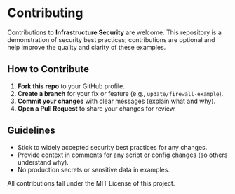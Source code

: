 # Contributing

Contributions to **Infrastructure Security** are welcome. This repository is a demonstration of security best practices; contributions are optional and help improve the quality and clarity of these examples.

## How to Contribute

1. **Fork this repo** to your GitHub profile.
2. **Create a branch** for your fix or feature (e.g., `update/firewall-example`).
3. **Commit your changes** with clear messages (explain what and why).
4. **Open a Pull Request** to share your changes for review.

## Guidelines

- Stick to widely accepted security best practices for any changes.
- Provide context in comments for any script or config changes (so others understand why).
- No production secrets or sensitive data in examples.

All contributions fall under the MIT License of this project.
